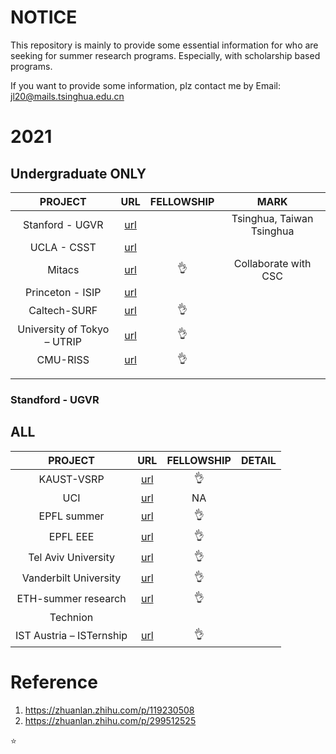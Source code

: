 # NOTICE

This repository is mainly to provide some essential information for who are seeking for summer research programs. Especially, with scholarship based programs. 

If you want to provide some information, plz contact me by Email: jl20@mails.tsinghua.edu.cn

# 2021

 ## Undergraduate ONLY

|           PROJECT           |                             URL                              | FELLOWSHIP |           MARK            |
| :-------------------------: | :----------------------------------------------------------: | :--------: | :-----------------------: |
|       Stanford - UGVR       | [url](https://engineering.stanford.edu/students-academics/programs/global-engineering-programs/chinese-ugvr) |            | Tsinghua, Taiwan Tsinghua |
|         UCLA - CSST         |                [url](https://csst.ucla.edu/)                 |            |                           |
|           Mitacs            |               [url](https://www.mitacs.ca/en)                | :ok_hand:  |   Collaborate with CSC    |
|      Princeton - ISIP       | [url](https://international.princeton.edu/international-students-and-scholars/International-Student-Internship-Program) |            |                           |
|        Caltech-SURF         |         [url](http://sfp.caltech.edu/programs/surf)          | :ok_hand:  |                           |
| University of Tokyo – UTRIP |                           [url]()                            | :ok_hand:  |                           |
|          CMU-RISS           |            [url](https://riss.ri.cmu.edu/about/)             | :ok_hand:  |                           |
|                             |                                                              |            |                           |
|                             |                                                              |            |                           |

### Standford - UGVR





## ALL 

|         PROJECT          |                             URL                              | FELLOWSHIP | DETAIL |
| :----------------------: | :----------------------------------------------------------: | :--------: | :----: |
|        KAUST-VSRP        |              [url](https://vsrp.kaust.edu.sa/)               | :ok_hand:  |        |
|           UCI            | [url]([https://sites.uci.edu/ucinspire/application/](https://link.zhihu.com/?target=https%3A//sites.uci.edu/ucinspire/application/)) |     NA     |        |
|       EPFL summer        |                [url](https://summer.epfl.ch/)                | :ok_hand:  |        |
|         EPFL EEE         |                 [url](https://eee.epfl.ch/)                  | :ok_hand:  |        |
|   Tel Aviv University    | [url](https://international.tau.ac.il/Summer_Internship_Program) | :ok_hand:  |        |
|  Vanderbilt University   |  [url](https://engineering.vanderbilt.edu/summer-research/)  | :ok_hand:  |        |
|   ETH-summer research    | [url](https://inf.ethz.ch/studies/summer-research-fellowship.html) | :ok_hand:  |        |
|         Technion         |                                                              |            |        |
| IST Austria – ISTernship |        [url](https://phd.pages.ist.ac.at/isternship/)        | :ok_hand:  |        |



# Reference

1. https://zhuanlan.zhihu.com/p/119230508
2. https://zhuanlan.zhihu.com/p/299512525

:star: